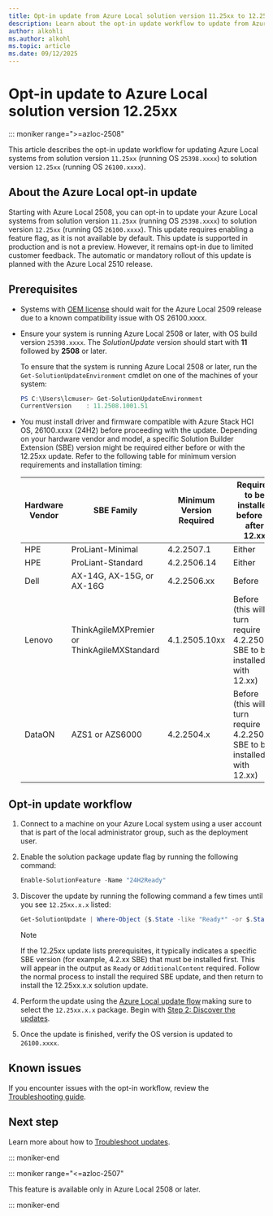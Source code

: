 ```yaml
---
title: Opt-in update from Azure Local solution version 11.25xx to 12.25xx
description: Learn about the opt-in update workflow to update from Azure Local solution version 11.25xx to 12.25xx.
author: alkohli
ms.author: alkohl
ms.topic: article
ms.date: 09/12/2025
---
```


# Opt-in update to Azure Local solution version 12.25xx

::: moniker range=">=azloc-2508"

This article describes the opt-in update workflow for updating Azure Local systems from solution version `11.25xx` (running OS `25398.xxxx`) to solution version `12.25xx` (running OS `26100.xxxx`).

## About the Azure Local opt-in update

Starting with Azure Local 2508, you can opt-in to update your Azure Local systems from solution version `11.25xx` (running OS `25398.xxxx`) to solution version `12.25xx` (running OS `26100.xxxx`). This update requires enabling a feature flag, as it is not available by default. This update is supported in production and is not a preview. However, it remains opt-in due to limited customer feedback. The automatic or mandatory rollout of this update is planned with the Azure Local 2510 release.

## Prerequisites

- Systems with [OEM license](../oem-license.md) should wait for the Azure Local 2509 release due to a known compatibility issue with OS 26100.xxxx.

- Ensure your system is running Azure Local 2508 or later, with OS build version `25398.xxxx`. The *SolutionUpdate* version should start with **11** followed by **2508** or later.

    To ensure that the system is running Azure Local 2508 or later, run the `Get-SolutionUpdateEnvironment` cmdlet on one of the machines of your system:

    ```powershell
    PS C:\Users\lcmuser> Get-SolutionUpdateEnvironment
    CurrentVersion    : 11.2508.1001.51
    ```

- You must install driver and firmware compatible with Azure Stack HCI OS, 26100.xxxx (24H2) before proceeding with the update. Depending on your hardware vendor and model, a specific Solution Builder Extension (SBE) version might be required either before or with the 12.25xx update. Refer to the following table for minimum version requirements and installation timing:

    | Hardware Vendor | SBE Family | Minimum Version Required | Required to be installed before or after 12.xx  |
    |--|--|--|--|
    | HPE | ProLiant-Minimal | 4.2.2507.1 | Either |
    | HPE | ProLiant-Standard | 4.2.2506.14 | Either |
    | Dell | AX-14G, AX-15G, or AX-16G | 4.2.2506.xx | Before |
    | Lenovo | ThinkAgileMXPremier or ThinkAgileMXStandard | 4.1.2505.10xx | Before (this will in turn require 4.2.2508.x SBE to be installed with 12.xx)  |
    | DataON | AZS1 or AZS6000 | 4.2.2504.x | Before (this will in turn require 4.2.2507.x SBE to be installed with 12.xx) |

## Opt-in update workflow

1. Connect to a machine on your Azure Local system using a user account that is part of the local administrator group, such as the deployment user.

1. Enable the solution package update flag by running the following command:

    ```powershell
    Enable-SolutionFeature -Name "24H2Ready"
    ```

1. Discover the update by running the following command a few times until you see `12.25xx.x.x` listed:

    ```powershell
    Get-SolutionUpdate | Where-Object {$.State -like "Ready*" -or $.State -like "Additional*" -or $.State -like "HasPrereq*"} | FL DisplayName, Description, ResourceId, State, PackageType, Prerequisites
    ```

    > [!NOTE]
    > If the 12.25xx update lists prerequisites, it typically indicates a specific SBE version (for example, 4.2.xx SBE) that must be installed first. This will appear in the output as `Ready` or `AdditionalContent` required. Follow the normal process to install the required SBE update, and then return to install the 12.25xx.x.x solution update.

1. Perform the update using the [Azure Local update flow](./update-via-powershell-23h2.md) making sure to select the `12.25xx.x.x` package. Begin with [Step 2: Discover the updates](./update-via-powershell-23h2.md#step-2-discover-the-updates).

1. Once the update is finished, verify the OS version is updated to `26100.xxxx`.

## Known issues

If you encounter issues with the opt-in workflow, review the [Troubleshooting guide](https://github.com/Azure/AzureLocal-Supportability/blob/main/TSG/Update/Manually-retry-after-failed-at-CauPostVersionCheck.md).

## Next step

Learn more about how to [Troubleshoot updates](./update-troubleshooting-23h2.md).

::: moniker-end

::: moniker range="<=azloc-2507"

This feature is available only in Azure Local 2508 or later.

::: moniker-end
